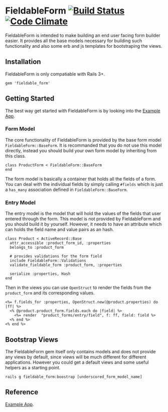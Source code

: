 FieldableForm [![Build Status](https://travis-ci.org/rbao/fieldable_form.png)](https://travis-ci.org/rbao/fieldable_form) [![Code Climate](https://codeclimate.com/github/rbao/fieldable_form.png)](https://codeclimate.com/github/rbao/fieldable_form)
==============
FieldableForm is intended to make building an end user facing form builder easier. It provides all the base models necessary for building such functionality and also some erb and js templates for bootstraping the views.

Installation
-------------
FieldableForm is only compatiable with Rails 3+.

    gem 'fieldable_form'

Getting Started
----------
The best way get started with FieldableForm is by looking into the [Example App](https://github.com/rbao/fieldable_form_example_app "Example App").

### Form Model
The core functionality of FieldableForm is provided by the base form model `FieldableForm::BaseForm`. It is recommanded that you do not use this model directly, instead you should build your own form model by inheriting from this class.
    
    class ProductForm < FieldableForm::BaseForm
    end

The form model is basically a container that holds all the fields of a form. You can deal with the individual fields by simply calling `#fields` which is just a `has_many` association defined in `FieldableForm::BaseForm`.

### Entry Model
The entry model is the model that will hold the values of the fields that user entered through the form. This model is not provided by FieldableForm and you should build it by yourself. However, it needs to have an attribute which can holds the field name and value pairs as an hash.

    class Product < ActiveRecord::Base
      attr_accessible :product_form_id, :properties
      belongs_to :product_form
      
      # provides validations for the form field
      include FieldableForm::Validations
      validate_fieldable_form :product_form, :properties
      
      serialize :properties, Hash
    end

Then in the views you can use `OpenStruct` to render the fields from the `product_form` and its corresponding values.
    
    <%= f.fields_for :properties, OpenStruct.new(@product.properties) do |ff| %>
      <% @product.product_form.fields.each do |field| %>
        <%= render  "product_forms/entry/field", f: ff, field: field %>
      <% end %>
    <% end %>

Bootstrap Views
----------------
The FieldableForm gem itself only contains models and does not provide any views by default, since views will be much different for different applications. However you could get a default views and some useful helpers as a starting point.

    rails g fieldable_form:boostrap [underscored_form_model_name]

Reference
----------
[Example App](https://github.com/rbao/fieldable_form_example_app "Example App").
